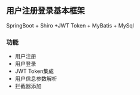 ## 用户注册登录基本框架
SpringBoot + Shiro +JWT Token + MyBatis + MySql

### 功能

+ 用户注册
+ 用户登录
+ JWT Token集成
+ 用户信息参数解析
+ 拦截器添加